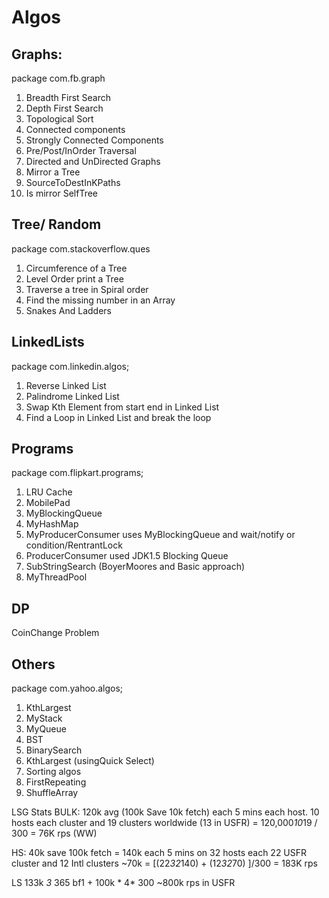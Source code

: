 # Algos #   
## Graphs: ##
package com.fb.graph 

1. Breadth First Search
1. Depth First Search
1. Topological Sort
1. Connected components
1. Strongly Connected Components
1. Pre/Post/InOrder Traversal
1. Directed and UnDirected Graphs
1. Mirror a Tree
1. SourceToDestInKPaths
1. Is mirror SelfTree      

## Tree/ Random ##  
package com.stackoverflow.ques

1. Circumference of a Tree
1. Level Order print a Tree
1. Traverse a tree in Spiral order
1. Find the missing number in an Array
1. Snakes And Ladders

## LinkedLists ##  
package com.linkedin.algos;   

1. Reverse Linked List
1. Palindrome Linked List
1. Swap Kth Element from start end in Linked List
1. Find a Loop in Linked List and break the loop      

## Programs ##
package com.flipkart.programs;   

1. LRU Cache
1. MobilePad
1. MyBlockingQueue
1. MyHashMap
1. MyProducerConsumer uses MyBlockingQueue and wait/notify or condition/RentrantLock
1. ProducerConsumer used JDK1.5 Blocking Queue
1. SubStringSearch (BoyerMoores and Basic approach)       
1. MyThreadPool


## DP ##
CoinChange Problem      

## Others  ##
package com.yahoo.algos;   

1. KthLargest
1. MyStack
1. MyQueue
1. BST
1. BinarySearch
1. KthLargest (usingQuick Select)
1. Sorting algos
1. FirstRepeating
1. ShuffleArray


LSG Stats
BULK:
120k avg (100k Save 10k fetch) each 5 mins each host. 10 hosts each cluster and 19 clusters worldwide (13 in USFR)
= 120,000*10*19 / 300 = 76K rps (WW)

HS: 
40k save 100k fetch = 140k each 5 mins on 32 hosts each 22 USFR cluster and 12 Intl clusters ~70k
= [(22*32*140) + (12*32*70) ]/300 = 183K rps

LS
133k *3* 365 bf1 + 100k * 4* 300
~800k rps in USFR
